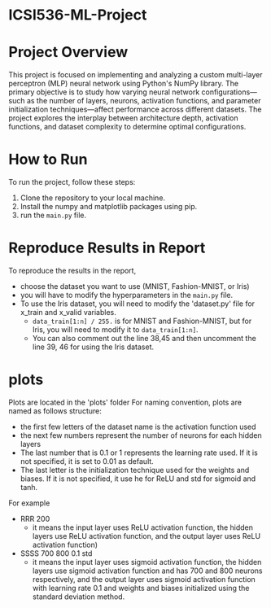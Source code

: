 # ICSI536-ML-Project

# Project Overview

This project is focused on implementing and analyzing a custom multi-layer perceptron (MLP) neural network 
using Python's NumPy library. The primary objective is to study how varying neural network configurations—such as the 
number of layers, neurons, activation functions, and parameter initialization techniques—affect 
performance across different datasets. The project explores the interplay between architecture depth, 
activation functions, and dataset complexity to determine optimal configurations.

# How to Run
To run the project, follow these steps:

1. Clone the repository to your local machine.
2. Install the numpy and matplotlib packages using pip.
3. run the `main.py` file.

# Reproduce Results in Report
To reproduce the results in the report, 
- choose the dataset you want to use (MNIST, Fashion-MNIST, or Iris)
- you will have to modify the hyperparameters in the `main.py` file. 
- To use the Iris dataset, you will need to modify the 'dataset.py' file for x_train and x_valid variables.
  - `data_train[1:n] / 255.` is for MNIST and Fashion-MNIST, but for Iris, you will need to modify it to `data_train[1:n]`.
  - You can also comment out the line 38,45 and then uncomment the line 39, 46 for using the Iris dataset.

# plots
Plots are located in the 'plots' folder
For naming convention, plots are named as follows structure:
- the first few letters of the dataset name is the activation function used
- the next few numbers represent the number of neurons for each hidden layers
- The last number that is 0.1 or 1 represents the learning rate used. If it is not specified, it is set to 0.01 as default.
- The last letter is the initialization technique used for the weights and biases. If it is not specified, it use he for ReLU and std for sigmoid and tanh.

For example
- RRR 200
  - it means the input layer uses ReLU activation function, the hidden layers use ReLU activation function, and the output layer uses ReLU activation function)
- SSSS 700 800 0.1 std
  - it means the input layer uses sigmoid activation function, the hidden layers use sigmoid activation function and has 700 and 800 neurons respectively, and the output layer uses sigmoid activation function with learning rate 0.1 and weights and biases initialized using the standard deviation method.
